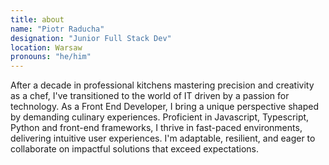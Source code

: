 ```yaml
---
title: about
name: "Piotr Raducha"
designation: "Junior Full Stack Dev"
location: Warsaw
pronouns: "he/him"
---
```


After a decade in professional kitchens mastering precision and creativity as a chef, I've transitioned to the world of IT driven by a passion for technology. As a Front End Developer, I bring a unique perspective shaped by demanding culinary experiences. Proficient in Javascript, Typescript, Python and front-end frameworks, I thrive in fast-paced environments, delivering intuitive user experiences. I'm adaptable, resilient, and eager to collaborate on impactful solutions that exceed expectations.
